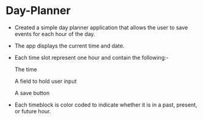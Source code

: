 # Day-Planner

* Created a simple day planner application that allows the user to save events for each hour of the day. 
* The app displays the current time and date.
* Each time slot represent one hour and contain the following:-
     
     The time

     A field to hold user input

     A save button

* Each timeblock is color coded to indicate whether it is in a past, present, or future hour.